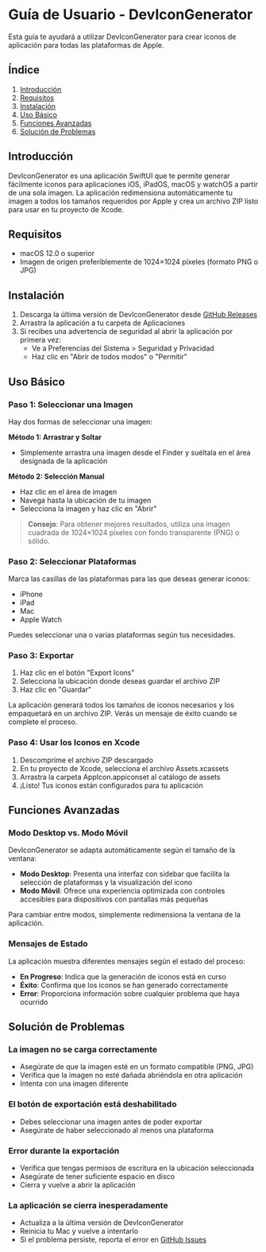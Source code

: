 # Guía de Usuario - DevIconGenerator

Esta guía te ayudará a utilizar DevIconGenerator para crear iconos de aplicación para todas las plataformas de Apple.

## Índice

1. [Introducción](#introducción)
2. [Requisitos](#requisitos)
3. [Instalación](#instalación)
4. [Uso Básico](#uso-básico)
5. [Funciones Avanzadas](#funciones-avanzadas)
6. [Solución de Problemas](#solución-de-problemas)

## Introducción

DevIconGenerator es una aplicación SwiftUI que te permite generar fácilmente iconos para aplicaciones iOS, iPadOS, macOS y watchOS a partir de una sola imagen. La aplicación redimensiona automáticamente tu imagen a todos los tamaños requeridos por Apple y crea un archivo ZIP listo para usar en tu proyecto de Xcode.

## Requisitos

- macOS 12.0 o superior
- Imagen de origen preferiblemente de 1024×1024 píxeles (formato PNG o JPG)

## Instalación

1. Descarga la última versión de DevIconGenerator desde [GitHub Releases](https://github.com/manuelduarte077/AppIconGenerator/releases)
2. Arrastra la aplicación a tu carpeta de Aplicaciones
3. Si recibes una advertencia de seguridad al abrir la aplicación por primera vez:
   - Ve a Preferencias del Sistema > Seguridad y Privacidad
   - Haz clic en "Abrir de todos modos" o "Permitir"

## Uso Básico

### Paso 1: Seleccionar una Imagen

Hay dos formas de seleccionar una imagen:

**Método 1: Arrastrar y Soltar**
- Simplemente arrastra una imagen desde el Finder y suéltala en el área designada de la aplicación

**Método 2: Selección Manual**
- Haz clic en el área de imagen
- Navega hasta la ubicación de tu imagen
- Selecciona la imagen y haz clic en "Abrir"

> **Consejo**: Para obtener mejores resultados, utiliza una imagen cuadrada de 1024×1024 píxeles con fondo transparente (PNG) o sólido.

### Paso 2: Seleccionar Plataformas

Marca las casillas de las plataformas para las que deseas generar iconos:
- iPhone
- iPad
- Mac
- Apple Watch

Puedes seleccionar una o varias plataformas según tus necesidades.

### Paso 3: Exportar

1. Haz clic en el botón "Export Icons"
2. Selecciona la ubicación donde deseas guardar el archivo ZIP
3. Haz clic en "Guardar"

La aplicación generará todos los tamaños de iconos necesarios y los empaquetará en un archivo ZIP. Verás un mensaje de éxito cuando se complete el proceso.

### Paso 4: Usar los Iconos en Xcode

1. Descomprime el archivo ZIP descargado
2. En tu proyecto de Xcode, selecciona el archivo Assets.xcassets
3. Arrastra la carpeta AppIcon.appiconset al catálogo de assets
4. ¡Listo! Tus iconos están configurados para tu aplicación

## Funciones Avanzadas

### Modo Desktop vs. Modo Móvil

DevIconGenerator se adapta automáticamente según el tamaño de la ventana:

- **Modo Desktop**: Presenta una interfaz con sidebar que facilita la selección de plataformas y la visualización del icono
- **Modo Móvil**: Ofrece una experiencia optimizada con controles accesibles para dispositivos con pantallas más pequeñas

Para cambiar entre modos, simplemente redimensiona la ventana de la aplicación.

### Mensajes de Estado

La aplicación muestra diferentes mensajes según el estado del proceso:

- **En Progreso**: Indica que la generación de iconos está en curso
- **Éxito**: Confirma que los iconos se han generado correctamente
- **Error**: Proporciona información sobre cualquier problema que haya ocurrido

## Solución de Problemas

### La imagen no se carga correctamente

- Asegúrate de que la imagen esté en un formato compatible (PNG, JPG)
- Verifica que la imagen no esté dañada abriéndola en otra aplicación
- Intenta con una imagen diferente

### El botón de exportación está deshabilitado

- Debes seleccionar una imagen antes de poder exportar
- Asegúrate de haber seleccionado al menos una plataforma

### Error durante la exportación

- Verifica que tengas permisos de escritura en la ubicación seleccionada
- Asegúrate de tener suficiente espacio en disco
- Cierra y vuelve a abrir la aplicación

### La aplicación se cierra inesperadamente

- Actualiza a la última versión de DevIconGenerator
- Reinicia tu Mac y vuelve a intentarlo
- Si el problema persiste, reporta el error en [GitHub Issues](https://github.com/manuelduarte077/AppIconGenerator/issues)


